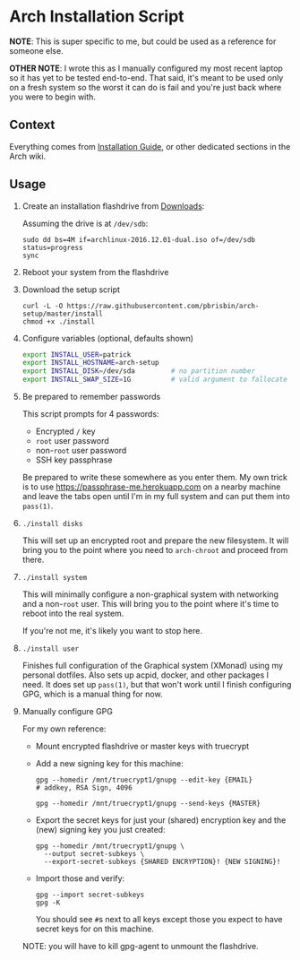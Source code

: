 # Arch Installation Script

**NOTE**: This is super specific to me, but could be used as a reference for
someone else.

**OTHER NOTE**: I wrote this as I manually configured my most recent laptop so
it has yet to be tested end-to-end. That said, it's meant to be used only on a
fresh system so the worst it can do is fail and you're just back where you were
to begin with.

## Context

Everything comes from [Installation Guide][guide], or other dedicated sections
in the Arch wiki.

## Usage

1. Create an installation flashdrive from [Downloads][]:

   Assuming the drive is at `/dev/sdb`:

   ```
   sudo dd bs=4M if=archlinux-2016.12.01-dual.iso of=/dev/sdb status=progress
   sync
   ```

1. Reboot your system from the flashdrive

1. Download the setup script

   ```
   curl -L -O https://raw.githubusercontent.com/pbrisbin/arch-setup/master/install
   chmod +x ./install
   ```

1. Configure variables (optional, defaults shown)

   ```bash
   export INSTALL_USER=patrick
   export INSTALL_HOSTNAME=arch-setup
   export INSTALL_DISK=/dev/sda         # no partition number
   export INSTALL_SWAP_SIZE=1G          # valid argument to fallocate
   ```

1. Be prepared to remember passwords

   This script prompts for 4 passwords:

   - Encrypted `/` key
   - `root` user password
   - non-`root` user password
   - SSH key passphrase

   Be prepared to write these somewhere as you enter them. My own trick is to
   use https://passphrase-me.herokuapp.com on a nearby machine and leave the
   tabs open until I'm in my full system and can put them into `pass(1)`.

1. `./install disks`

   This will set up an encrypted root and prepare the new filesystem. It will
   bring you to the point where you need to `arch-chroot` and proceed from
   there.

1. `./install system`

   This will minimally configure a non-graphical system with networking and a
   non-`root` user. This will bring you to the point where it's time to reboot
   into the real system.

   If you're not me, it's likely you want to stop here.

1. `./install user`

   Finishes full configuration of the Graphical system (XMonad) using my
   personal dotfiles. Also sets up acpid, docker, and other packages I need. It
   does set up `pass(1)`, but that won't work until I finish configuring GPG,
   which is a manual thing for now.

1. Manually configure GPG

   For my own reference:

   - Mount encrypted flashdrive or master keys with truecrypt
   - Add a new signing key for this machine:

     ```
     gpg --homedir /mnt/truecrypt1/gnupg --edit-key {EMAIL}
     # addkey, RSA Sign, 4096
     ```

     ```
     gpg --homedir /mnt/truecrypt1/gnupg --send-keys {MASTER}
     ```

   - Export the secret keys for just your (shared) encryption key and the (new)
     signing key you just created:

     ```
     gpg --homedir /mnt/truecrypt1/gnupg \
       --output secret-subkeys \
       --export-secret-subkeys {SHARED ENCRYPTION}! {NEW SIGNING}!
     ```

   - Import those and verify:

     ```
     gpg --import secret-subkeys
     gpg -K
     ```

     You should see `#`s next to all keys except those you expect to have secret
     keys for on this machine.

   NOTE: you will have to kill gpg-agent to unmount the flashdrive.

[guide]: https://wiki.archlinux.org/index.php/installation_guide
[downloads]: https://www.archlinux.org/download/
